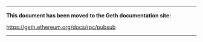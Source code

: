 ***

**This document has been moved to the Geth documentation site:**

https://geth.ethereum.org/docs/rpc/pubsub

***

